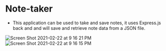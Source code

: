 # Note-taker

- This application can be used to take and save notes, it uses Express.js back and and will save and retrieve note data from a JSON file.

![Screen Shot 2021-02-22 at 9 16 21 PM](https://user-images.githubusercontent.com/68671968/108801581-5ee91100-7553-11eb-9a56-e9b39c5ad3a6.png)
![Screen Shot 2021-02-22 at 9 16 15 PM](https://user-images.githubusercontent.com/68671968/108801607-6d372d00-7553-11eb-9ef8-8b607a96fc6f.png)
